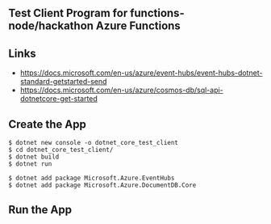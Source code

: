 ## Test Client Program for functions-node/hackathon Azure Functions

## Links

- https://docs.microsoft.com/en-us/azure/event-hubs/event-hubs-dotnet-standard-getstarted-send
- https://docs.microsoft.com/en-us/azure/cosmos-db/sql-api-dotnetcore-get-started

## Create the App
```
$ dotnet new console -o dotnet_core_test_client
$ cd dotnet_core_test_client/
$ dotnet build
$ dotnet run

$ dotnet add package Microsoft.Azure.EventHubs
$ dotnet add package Microsoft.Azure.DocumentDB.Core
```


## Run the App